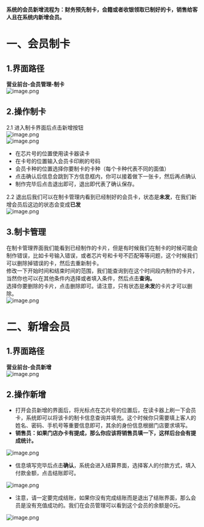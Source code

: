 **系统的会员新增流程为：财务预先制卡，会籍或者收银领取已制好的卡，销售给客人且在系统内新增会员。**
# 一、会员制卡
## 1.界面路径
**营业前台-会员管理-制卡**<br />![image.png](https://wiki-cdsoft.oss-cn-hangzhou.aliyuncs.com/1697533597555-62f3990d-a84f-4758-8373-a23542daefac.png)

## 2.操作制卡
2.1 进入制卡界面后点击新增按钮<br />![image.png](https://wiki-cdsoft.oss-cn-hangzhou.aliyuncs.com/1697533675826-28475f6e-3d14-4ca2-8e2b-88c330aefe8f.png)<br />![image.png](https://wiki-cdsoft.oss-cn-hangzhou.aliyuncs.com/1697533729385-78e16f0c-9fb7-4ba5-8976-6143d32d345c.png)

- 在芯片号的位置使用读卡器读卡
- 在卡号的位置输入会员卡印刷的号码
- 会员卡种的位置选择你要制卡的卡种（每个卡种代表不同的面值）
- 点击确认后信息会跳到下方信息框内，你可以接着做下一张卡，然后再点确认
- 制作完毕后点击退出即可，退出即代表了确认保存。

2.2 退出后我们可以在制卡管理内看到已经制好的会员卡，状态是**未发**，在我们新增会员后这边的状态会变成**已发**<br />![image.png](https://wiki-cdsoft.oss-cn-hangzhou.aliyuncs.com/1697534003775-73f68bee-3726-4188-8700-368ec8890dbe.png)
## 3.制卡管理
在制卡管理界面我们能看到已经制作的卡片，但是有时候我们在制卡的时候可能会制作错误，比如卡号输入错误，或者芯片号和卡号不匹配等等问题，这个时候我们可以删除掉错误的卡，然后去重新制卡。<br />修改一下开始时间和结束时间的范围，我们能查询到在这个时间段内制作的卡片，当然你也可以在其他条件内选择或者填入条件，然后点击**查询。**<br />选择你要删除的卡片，点击删除即可。请注意，只有状态是**未发**的卡片才可以删除。<br />![image.png](https://wiki-cdsoft.oss-cn-hangzhou.aliyuncs.com/1697534370748-da2a1c01-95e0-4ef7-8ad1-a58618d6c5d3.png)
# 二、新增会员
## 1.界面路径
**营业前台-会员新增**<br />![image.png](https://wiki-cdsoft.oss-cn-hangzhou.aliyuncs.com/1697531897135-0b3525da-396e-4357-8244-5119ac3102de.png)
## 2.操作新增

- 打开会员新增的界面后，将光标点在芯片号的位置后，在读卡器上刷一下会员卡，系统即可以将该卡的制卡信息查询并填充。这个时候你只需要填上客人的姓名、密码、手机号等重要信息即可，其余的身份信息根据门店要求填写。
- **销售员：如果门店办卡有提成，那么你应该将销售员填一下，这样后台会有提成统计。**

![image.png](https://wiki-cdsoft.oss-cn-hangzhou.aliyuncs.com/1697534666373-b8f29a38-116e-4d01-9179-22a854a5890d.png)

- 信息填写完毕后点击**确认**，系统会进入结算界面，选择客人的付款方式，填入付款金额，点击结账即可。

![image.png](https://wiki-cdsoft.oss-cn-hangzhou.aliyuncs.com/1697534952401-4bd466d9-7cb3-47e5-86af-b63d6cad7b02.png)

- 注意，请一定要完成结账，如果你没有完成结账而是退出了结账界面，那么会员是没有充值成功的。我们在会员管理可以看到这个会员的余额是0元。

![image.png](https://wiki-cdsoft.oss-cn-hangzhou.aliyuncs.com/1697535082454-e51088b5-403e-4f92-9c94-47a9aa1e4242.png)

